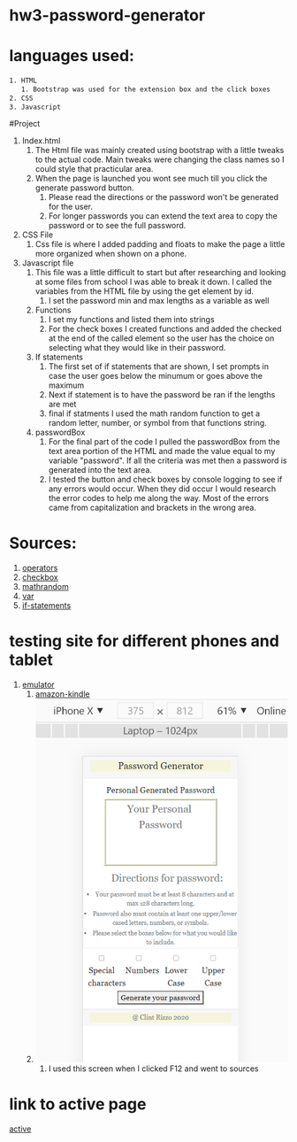 # hw3-password-generator

# languages used:
    1. HTML
       1. Bootstrap was used for the extension box and the click boxes
    2. CSS
    3. Javascript

#Project
1. Index.html
   1. The Html file was mainly created using bootstrap with a little tweaks to the actual code. Main tweaks were changing the class names so I could style that practicular area.
   2. When the page is launched you wont see much till you click the generate password button.
      1. Please read the directions or the password won't be generated for the user.
      2. For longer passwords you can extend the text area to copy the password or to see the full password.
2. CSS File
   1. Css file is where I added padding and floats to make the page a little more organized when shown on a phone.
3. Javascript file
   1. This file was a little difficult to start but after researching and looking at some files from school I was able to break it down. I called the variables from the HTML file by using the get element by id.
      1. I set the password min and max lengths as a variable as well
   2. Functions
      1. I set my functions and listed them into strings
      2. For the check boxes I created functions and added the checked at the end of the called element so the user has the choice on selecting what they would like in their password.
   3. If statements
      1. The first set of if statements that are shown, I set prompts in case the user goes below the minumum or goes above the maximum
      2. Next if statement is to have the password be ran if the lengths are met
      3. final if statments I used the math random function to get a random letter, number, or symbol from that functions string.
   4. passwordBox
      1. For the final part of the code I pulled the passwordBox from the text area portion of the HTML and made the value equal to my variable "password". If all the criteria was met then a password is generated into the text area.
      2. I tested the button and check boxes by console logging to see if any errors would occur. When they did occur I would research the error codes to help me along the way. Most of the errors came from capitalization and brackets in the wrong area. 

# Sources:
1. [operators](https://www.w3schools.com/js/js_comparisons.asp) 
2. [checkbox](https://www.w3schools.com/jsrefprop_checkbox_checkedasp)
3. [mathrandom](https://developer.mozilla.org/en-US/docs/Web/JavaScript/Reference/Global_Objects/Math/random)
4. [var](https://codeburst.io/difference-between-var-let-and-const-in-javascript-fbce2fba7b4)
5. [if-statements](https://www.w3schools.com/jsref/jsref_if.asp)

# testing site for different phones and tablet
1. [emulator](http://www.viewportemulator.com/)
   1. [amazon-kindle](http://www.viewportemulator.com/devices/amazon/kindle-fire-hdx-8.9-3rd-generation/?url=https%3A%2F%2Fclintrizzo.github.io%2Fhw3-password-generator%2F&orientation=landscape) 
   2. ![image](screenshot.png)
      1. I used this screen when I clicked F12 and went to sources


# link to active page
[active](https://clintrizzo.github.io/hw3-password-generator/.)

